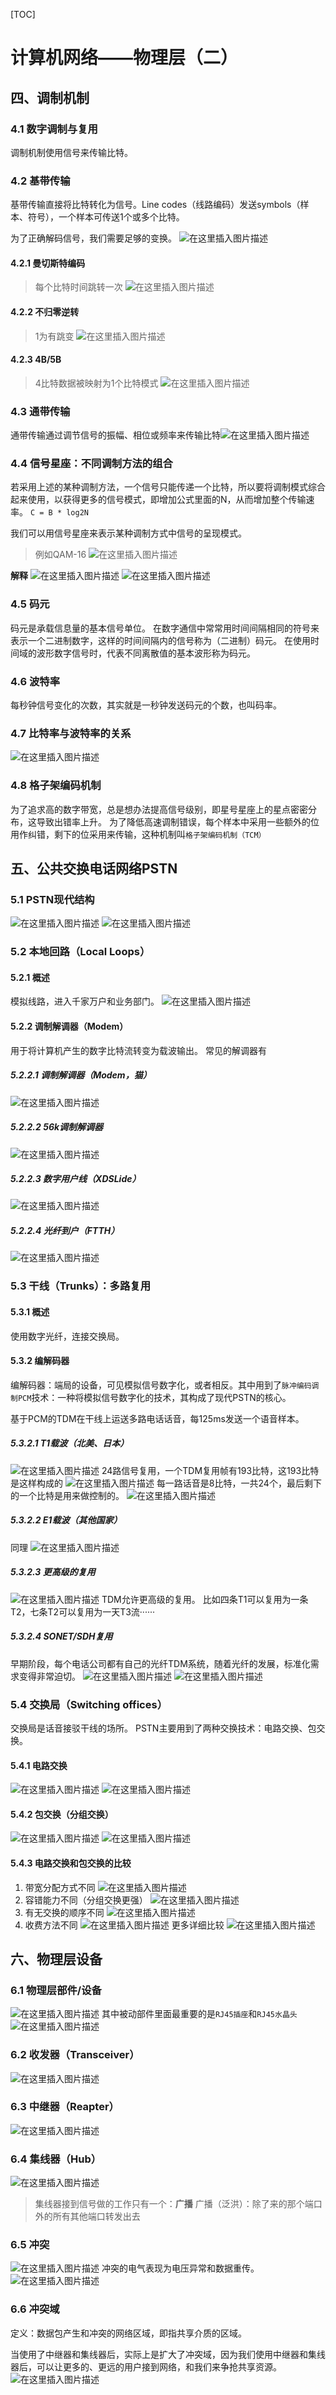 [TOC]

# 计算机网络——物理层（二）
## 四、调制机制
### 4.1 数字调制与复用
调制机制使用信号来传输比特。
### 4.2 基带传输
基带传输直接将比特转化为信号。Line codes（线路编码）发送symbols（样本、符号），一个样本可传送1个或多个比特。

为了正确解码信号，我们需要足够的变换。
![在这里插入图片描述](https://img-blog.csdnimg.cn/20190730094725384.png?x-oss-process=image/watermark,type_ZmFuZ3poZW5naGVpdGk,shadow_10,text_aHR0cHM6Ly9ibG9nLmNzZG4ubmV0L0NvZGVGYXJtZXJfXw==,size_16,color_FFFFFF,t_70)
#### 4.2.1 曼切斯特编码
>每个比特时间跳转一次
>![在这里插入图片描述](https://img-blog.csdnimg.cn/20190730094904555.png)
#### 4.2.2 不归零逆转
>1为有跳变
>![在这里插入图片描述](https://img-blog.csdnimg.cn/20190730094832343.png)
#### 4.2.3 4B/5B
>4比特数据被映射为1个比特模式
>![在这里插入图片描述](https://img-blog.csdnimg.cn/20190730094942775.png)
### 4.3 通带传输
通带传输通过调节信号的振幅、相位或频率来传输比特![在这里插入图片描述](https://img-blog.csdnimg.cn/20190730095209727.png?x-oss-process=image/watermark,type_ZmFuZ3poZW5naGVpdGk,shadow_10,text_aHR0cHM6Ly9ibG9nLmNzZG4ubmV0L0NvZGVGYXJtZXJfXw==,size_16,color_FFFFFF,t_70)
### 4.4 信号星座：不同调制方法的组合
若采用上述的某种调制方法，一个信号只能传递一个比特，所以要将调制模式综合起来使用，以获得更多的信号模式，即增加公式里面的N，从而增加整个传输速率。
`C = B * log2N`

我们可以用信号星座来表示某种调制方式中信号的呈现模式。
>例如QAM-16
>![在这里插入图片描述](https://img-blog.csdnimg.cn/20190730095833778.png?x-oss-process=image/watermark,type_ZmFuZ3poZW5naGVpdGk,shadow_10,text_aHR0cHM6Ly9ibG9nLmNzZG4ubmV0L0NvZGVGYXJtZXJfXw==,size_16,color_FFFFFF,t_70)

**解释**
![在这里插入图片描述](https://img-blog.csdnimg.cn/20190730100622309.png?x-oss-process=image/watermark,type_ZmFuZ3poZW5naGVpdGk,shadow_10,text_aHR0cHM6Ly9ibG9nLmNzZG4ubmV0L0NvZGVGYXJtZXJfXw==,size_16,color_FFFFFF,t_70)
![在这里插入图片描述](https://img-blog.csdnimg.cn/20190730100604303.png?x-oss-process=image/watermark,type_ZmFuZ3poZW5naGVpdGk,shadow_10,text_aHR0cHM6Ly9ibG9nLmNzZG4ubmV0L0NvZGVGYXJtZXJfXw==,size_16,color_FFFFFF,t_70)
### 4.5 码元
码元是承载信息量的基本信号单位。
在数字通信中常常用时间间隔相同的符号来表示一个二进制数字，这样的时间间隔内的信号称为（二进制）码元。
在使用时间域的波形数字信号时，代表不同离散值的基本波形称为码元。
### 4.6 波特率
每秒钟信号变化的次数，其实就是一秒钟发送码元的个数，也叫码率。
### 4.7 比特率与波特率的关系
![在这里插入图片描述](https://img-blog.csdnimg.cn/2019073010152442.png)
### 4.8 格子架编码机制
为了追求高的数字带宽，总是想办法提高信号级别，即星号星座上的星点密密分布，这导致出错率上升。
为了降低高速调制错误，每个样本中采用一些额外的位用作纠错，剩下的位采用来传输，这种机制叫`格子架编码机制（TCM）`
## 五、公共交换电话网络PSTN
### 5.1 PSTN现代结构
![在这里插入图片描述](https://img-blog.csdnimg.cn/20190730104337533.png)
![在这里插入图片描述](https://img-blog.csdnimg.cn/20190730104000181.png?x-oss-process=image/watermark,type_ZmFuZ3poZW5naGVpdGk,shadow_10,text_aHR0cHM6Ly9ibG9nLmNzZG4ubmV0L0NvZGVGYXJtZXJfXw==,size_16,color_FFFFFF,t_70)
### 5.2 本地回路（Local Loops）
#### 5.2.1 概述
模拟线路，进入千家万户和业务部门。
![在这里插入图片描述](https://img-blog.csdnimg.cn/20190730104624967.png?x-oss-process=image/watermark,type_ZmFuZ3poZW5naGVpdGk,shadow_10,text_aHR0cHM6Ly9ibG9nLmNzZG4ubmV0L0NvZGVGYXJtZXJfXw==,size_16,color_FFFFFF,t_70)
#### 5.2.2 调制解调器（Modem）
用于将计算机产生的数字比特流转变为载波输出。
常见的解调器有
##### 5.2.2.1 调制解调器（Modem，猫）
![在这里插入图片描述](https://img-blog.csdnimg.cn/20190730105516491.png?x-oss-process=image/watermark,type_ZmFuZ3poZW5naGVpdGk,shadow_10,text_aHR0cHM6Ly9ibG9nLmNzZG4ubmV0L0NvZGVGYXJtZXJfXw==,size_16,color_FFFFFF,t_70)
##### 5.2.2.2 56k调制解调器
![在这里插入图片描述](https://img-blog.csdnimg.cn/20190730105447171.png)
##### 5.2.2.3 数字用户线（XDSLide）
![在这里插入图片描述](https://img-blog.csdnimg.cn/20190730105842518.png?x-oss-process=image/watermark,type_ZmFuZ3poZW5naGVpdGk,shadow_10,text_aHR0cHM6Ly9ibG9nLmNzZG4ubmV0L0NvZGVGYXJtZXJfXw==,size_16,color_FFFFFF,t_70)
##### 5.2.2.4 光纤到户（FTTH）
![在这里插入图片描述](https://img-blog.csdnimg.cn/20190730110417671.png?x-oss-process=image/watermark,type_ZmFuZ3poZW5naGVpdGk,shadow_10,text_aHR0cHM6Ly9ibG9nLmNzZG4ubmV0L0NvZGVGYXJtZXJfXw==,size_16,color_FFFFFF,t_70)
### 5.3 干线（Trunks）：多路复用
#### 5.3.1 概述
使用数字光纤，连接交换局。
#### 5.3.2 编解码器
编解码器：端局的设备，可见模拟信号数字化，或者相反。其中用到了`脉冲编码调制PCM`技术：一种将模拟信号数字化的技术，其构成了现代PSTN的核心。

基于PCM的TDM在干线上运送多路电话话音，每125ms发送一个语音样本。

##### 5.3.2.1 T1载波（北美、日本）
![在这里插入图片描述](https://img-blog.csdnimg.cn/20190730112148604.png?x-oss-process=image/watermark,type_ZmFuZ3poZW5naGVpdGk,shadow_10,text_aHR0cHM6Ly9ibG9nLmNzZG4ubmV0L0NvZGVGYXJtZXJfXw==,size_16,color_FFFFFF,t_70)
24路信号复用，一个TDM复用帧有193比特，这193比特是这样构成的
![在这里插入图片描述](https://img-blog.csdnimg.cn/20190730112207318.png)
每一路话音是8比特，一共24个，最后剩下的一个比特是用来做控制的。
![在这里插入图片描述](https://img-blog.csdnimg.cn/20190730112406464.png)
##### 5.3.2.2 E1载波（其他国家）
同理
![在这里插入图片描述](https://img-blog.csdnimg.cn/20190730112523830.png?x-oss-process=image/watermark,type_ZmFuZ3poZW5naGVpdGk,shadow_10,text_aHR0cHM6Ly9ibG9nLmNzZG4ubmV0L0NvZGVGYXJtZXJfXw==,size_16,color_FFFFFF,t_70)
##### 5.3.2.3 更高级的复用
![在这里插入图片描述](https://img-blog.csdnimg.cn/20190730112623876.png?x-oss-process=image/watermark,type_ZmFuZ3poZW5naGVpdGk,shadow_10,text_aHR0cHM6Ly9ibG9nLmNzZG4ubmV0L0NvZGVGYXJtZXJfXw==,size_16,color_FFFFFF,t_70)
TDM允许更高级的复用。
比如四条T1可以复用为一条T2，七条T2可以复用为一天T3流······
##### 5.3.2.4 SONET/SDH复用
早期阶段，每个电话公司都有自己的光纤TDM系统，随着光纤的发展，标准化需求变得非常迫切。
![在这里插入图片描述](https://img-blog.csdnimg.cn/20190730113138510.png)
![在这里插入图片描述](https://img-blog.csdnimg.cn/20190730113157902.png?x-oss-process=image/watermark,type_ZmFuZ3poZW5naGVpdGk,shadow_10,text_aHR0cHM6Ly9ibG9nLmNzZG4ubmV0L0NvZGVGYXJtZXJfXw==,size_16,color_FFFFFF,t_70)
### 5.4 交换局（Switching offices）
交换局是话音接驳干线的场所。
PSTN主要用到了两种交换技术：电路交换、包交换。
#### 5.4.1 电路交换
![在这里插入图片描述](https://img-blog.csdnimg.cn/2019073011353017.png)
![在这里插入图片描述](https://img-blog.csdnimg.cn/20190730113557119.png?x-oss-process=image/watermark,type_ZmFuZ3poZW5naGVpdGk,shadow_10,text_aHR0cHM6Ly9ibG9nLmNzZG4ubmV0L0NvZGVGYXJtZXJfXw==,size_16,color_FFFFFF,t_70)
#### 5.4.2 包交换（分组交换）
![在这里插入图片描述](https://img-blog.csdnimg.cn/20190730113700890.png)
![在这里插入图片描述](https://img-blog.csdnimg.cn/20190730113714356.png?x-oss-process=image/watermark,type_ZmFuZ3poZW5naGVpdGk,shadow_10,text_aHR0cHM6Ly9ibG9nLmNzZG4ubmV0L0NvZGVGYXJtZXJfXw==,size_16,color_FFFFFF,t_70)
#### 5.4.3 电路交换和包交换的比较
1. 带宽分配方式不同
![在这里插入图片描述](https://img-blog.csdnimg.cn/20190730113841495.png)
2. 容错能力不同（分组交换更强）
![在这里插入图片描述](https://img-blog.csdnimg.cn/20190730113951133.png)
3. 有无交换的顺序不同
![在这里插入图片描述](https://img-blog.csdnimg.cn/20190730114131827.png)
4. 收费方法不同
![在这里插入图片描述](https://img-blog.csdnimg.cn/20190730114216825.png)
更多详细比较
![在这里插入图片描述](https://img-blog.csdnimg.cn/2019073011424161.png?x-oss-process=image/watermark,type_ZmFuZ3poZW5naGVpdGk,shadow_10,text_aHR0cHM6Ly9ibG9nLmNzZG4ubmV0L0NvZGVGYXJtZXJfXw==,size_16,color_FFFFFF,t_70)
## 六、物理层设备
### 6.1 物理层部件/设备
![在这里插入图片描述](https://img-blog.csdnimg.cn/20190730114515772.png?x-oss-process=image/watermark,type_ZmFuZ3poZW5naGVpdGk,shadow_10,text_aHR0cHM6Ly9ibG9nLmNzZG4ubmV0L0NvZGVGYXJtZXJfXw==,size_16,color_FFFFFF,t_70)
其中被动部件里面最重要的是`RJ45插座`和`RJ45水晶头`
![在这里插入图片描述](https://img-blog.csdnimg.cn/20190730114724483.png?x-oss-process=image/watermark,type_ZmFuZ3poZW5naGVpdGk,shadow_10,text_aHR0cHM6Ly9ibG9nLmNzZG4ubmV0L0NvZGVGYXJtZXJfXw==,size_16,color_FFFFFF,t_70)
### 6.2 收发器（Transceiver）
![在这里插入图片描述](https://img-blog.csdnimg.cn/201907301148394.png?x-oss-process=image/watermark,type_ZmFuZ3poZW5naGVpdGk,shadow_10,text_aHR0cHM6Ly9ibG9nLmNzZG4ubmV0L0NvZGVGYXJtZXJfXw==,size_16,color_FFFFFF,t_70)
### 6.3 中继器（Reapter）
![在这里插入图片描述](https://img-blog.csdnimg.cn/20190730115138668.png?x-oss-process=image/watermark,type_ZmFuZ3poZW5naGVpdGk,shadow_10,text_aHR0cHM6Ly9ibG9nLmNzZG4ubmV0L0NvZGVGYXJtZXJfXw==,size_16,color_FFFFFF,t_70)
### 6.4 集线器（Hub）
![在这里插入图片描述](https://img-blog.csdnimg.cn/20190730115257670.png?x-oss-process=image/watermark,type_ZmFuZ3poZW5naGVpdGk,shadow_10,text_aHR0cHM6Ly9ibG9nLmNzZG4ubmV0L0NvZGVGYXJtZXJfXw==,size_16,color_FFFFFF,t_70)
> 集线器接到信号做的工作只有一个：**广播**
> 广播（泛洪）：除了来的那个端口外的所有其他端口转发出去
### 6.5 冲突
![在这里插入图片描述](https://img-blog.csdnimg.cn/2019073011570262.png?x-oss-process=image/watermark,type_ZmFuZ3poZW5naGVpdGk,shadow_10,text_aHR0cHM6Ly9ibG9nLmNzZG4ubmV0L0NvZGVGYXJtZXJfXw==,size_16,color_FFFFFF,t_70)
冲突的电气表现为电压异常和数据重传。
![在这里插入图片描述](https://img-blog.csdnimg.cn/20190730115822301.png?x-oss-process=image/watermark,type_ZmFuZ3poZW5naGVpdGk,shadow_10,text_aHR0cHM6Ly9ibG9nLmNzZG4ubmV0L0NvZGVGYXJtZXJfXw==,size_16,color_FFFFFF,t_70)
### 6.6 冲突域
定义：数据包产生和冲突的网络区域，即指共享介质的区域。

当使用了中继器和集线器后，实际上是扩大了冲突域，因为我们使用中继器和集线器后，可以让更多的、更远的用户接到网络，和我们来争抢共享资源。
![在这里插入图片描述](https://img-blog.csdnimg.cn/20190730120110338.png?x-oss-process=image/watermark,type_ZmFuZ3poZW5naGVpdGk,shadow_10,text_aHR0cHM6Ly9ibG9nLmNzZG4ubmV0L0NvZGVGYXJtZXJfXw==,size_16,color_FFFFFF,t_70)